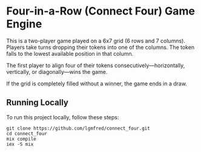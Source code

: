 # Four-in-a-Row (Connect Four) Game Engine

This is a two-player game played on a 6x7 grid (6 rows and 7 columns). Players take turns dropping their tokens into one of the columns. The token falls to the lowest available position in that column.

The first player to align four of their tokens consecutively—horizontally, vertically, or diagonally—wins the game.

If the grid is completely filled without a winner, the game ends in a draw.

## Running Locally

To run this project locally, follow these steps:

```
git clone https://github.com/lgmfred/connect_four.git
cd connect_four
mix compile
iex -S mix
```
